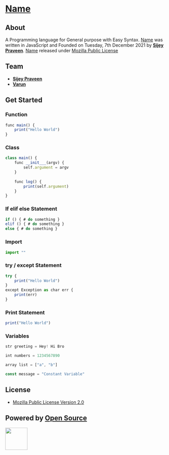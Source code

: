 # [Name]()

## About
A Programming language for General purpose with Easy Syntax.
[Name]() was written in JavaScript and Founded on Tuesday, 7th December 2021 by [**Sijey Praveen**](https://github.com/sijey-praveen). [Name]() released under [Mozilla Public License]() 

## Team
- [**Sijey Praveen**](https://github.com/sijey-praveen/)
- [**Varun**](https://github.com/HackerNAILAIamDev/)

## Get Started

### Function
```js
func main() {
    print("Hello World") 
}
```
### Class
```js
class main() {
    func __init___(argv) {
        self.argument = argv
    }
    
    func log() {
        print(self.argument) 
    }
}
```
### If elif else Statement
```js
if () { # do something } 
elif () { # do something }
else { # do something }
```
### Import
```js
import ""
```
### try / except Statement 
```js
try {
    print("Hello World")
}
except Exception as char err {
    print(err)
}
```
### Print Statement
```js
print("Hello World")
```

### Variables
```js
str greeting = Hey! Hi Bro

int numbers = 1234567890

array list = ["a", "b"]

const message = "Constant Variable"
```

## License
- [Mozilla Public License Version 2.0](https://www.mozilla.org/en-US/MPL/2.0/)

## Powered by [Open Source](https://opensource.org/)
<img width="70px" src="https://opensource.org/files/osi_symbol_0.png"> 
